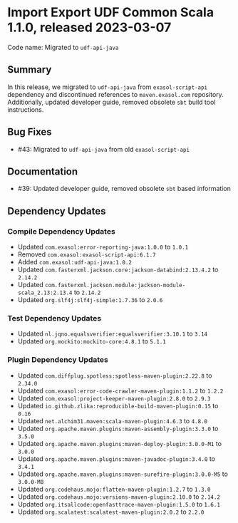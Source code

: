 # Import Export UDF Common Scala 1.1.0, released 2023-03-07

Code name: Migrated to `udf-api-java`

## Summary

In this release, we migrated to `udf-api-java` from `exasol-script-api` dependency and discontinued references to `maven.exasol.com` repository. Additionally, updated developer guide, removed obsolete `sbt` build tool instructions.

## Bug Fixes

* #43: Migrated to `udf-api-java` from old `exasol-script-api`

## Documentation

* #39: Updated developer guide, removed obsolete `sbt` based information

## Dependency Updates

### Compile Dependency Updates

* Updated `com.exasol:error-reporting-java:1.0.0` to `1.0.1`
* Removed `com.exasol:exasol-script-api:6.1.7`
* Added `com.exasol:udf-api-java:1.0.2`
* Updated `com.fasterxml.jackson.core:jackson-databind:2.13.4.2` to `2.14.2`
* Updated `com.fasterxml.jackson.module:jackson-module-scala_2.13:2.13.4` to `2.14.2`
* Updated `org.slf4j:slf4j-simple:1.7.36` to `2.0.6`

### Test Dependency Updates

* Updated `nl.jqno.equalsverifier:equalsverifier:3.10.1` to `3.14`
* Updated `org.mockito:mockito-core:4.8.1` to `5.1.1`

### Plugin Dependency Updates

* Updated `com.diffplug.spotless:spotless-maven-plugin:2.22.8` to `2.34.0`
* Updated `com.exasol:error-code-crawler-maven-plugin:1.1.2` to `1.2.2`
* Updated `com.exasol:project-keeper-maven-plugin:2.8.0` to `2.9.3`
* Updated `io.github.zlika:reproducible-build-maven-plugin:0.15` to `0.16`
* Updated `net.alchim31.maven:scala-maven-plugin:4.6.3` to `4.8.0`
* Updated `org.apache.maven.plugins:maven-assembly-plugin:3.3.0` to `3.5.0`
* Updated `org.apache.maven.plugins:maven-deploy-plugin:3.0.0-M1` to `3.0.0`
* Updated `org.apache.maven.plugins:maven-javadoc-plugin:3.4.0` to `3.4.1`
* Updated `org.apache.maven.plugins:maven-surefire-plugin:3.0.0-M5` to `3.0.0-M8`
* Updated `org.codehaus.mojo:flatten-maven-plugin:1.2.7` to `1.3.0`
* Updated `org.codehaus.mojo:versions-maven-plugin:2.10.0` to `2.14.2`
* Updated `org.itsallcode:openfasttrace-maven-plugin:1.5.0` to `1.6.1`
* Updated `org.scalatest:scalatest-maven-plugin:2.0.2` to `2.2.0`
